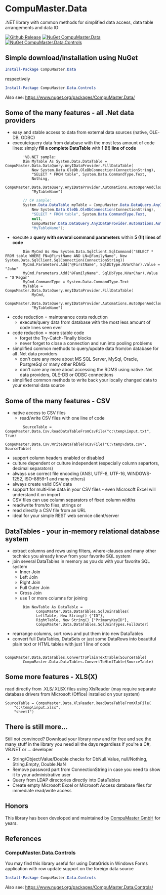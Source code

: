 # CompuMaster.Data
.NET library with common methods for simplified data access, data table arrangements and data IO

[![Github Release](https://img.shields.io/github/release/CompuMasterGmbH/CompuMaster.Data.svg?maxAge=2592000&label=GitHub%20Release)](https://github.com/CompuMasterGmbH/CompuMaster.Data/releases) 
[![NuGet CompuMaster.Data](https://img.shields.io/nuget/v/CompuMaster.Data.svg?maxAge=2592000&label=NuGet%20CM.Data)](https://www.nuget.org/packages/CompuMaster.Data/) 
[![NuGet CompuMaster.Data.Controls](https://img.shields.io/nuget/v/CompuMaster.Data.Controls.svg?maxAge=2592000&label=NuGet%20CM.Data.Controls)](https://www.nuget.org/packages/CompuMaster.Data.Controls) 

## Simple download/installation using NuGet
```powershell
Install-Package CompuMaster.Data
```
respectively
```powershell
Install-Package CompuMaster.Data.Controls
```
Also see: https://www.nuget.org/packages/CompuMaster.Data/

## Some of the many features - all .Net data providers
* easy and stable access to data from external data sources (native, OLE-DB, ODBC) 
* execute/query data from database with the most less amount of code lines: simply **fill a complete DataTable** with **1 (!!) line of code**
```vb.net
        'VB.NET sample:
        Dim MyTable As System.Data.DataTable = CompuMaster.Data.DataQuery.AnyIDataProvider.FillDataTable(
            New System.Data.OleDb.OleDbConnection(ConnectionString),
            "SELECT * FROM table", System.Data.CommandType.Text,
            Nothing,
            CompuMaster.Data.DataQuery.AnyIDataProvider.Automations.AutoOpenAndCloseAndDisposeConnection,
            "MyTableName")
```
```C#
        // C# sample: 
        System.Data.DataTable myTable = CompuMaster.Data.DataQuery.AnyIDataProvider.FillDataTable(
            New System.Data.OleDb.OleDbConnection(ConnectionString),
            "SELECT * FROM table", System.Data.CommandType.Text,
            null,
            CompuMaster.Data.DataQuery.AnyIDataProvider.Automations.AutoOpenAndCloseAndDisposeConnection,
            "MyTableName");
```
* execute a **query with several command parameters** within **5 (!!) lines of code**
```vb.net
        Dim MyCmd As New System.Data.SqlClient.SqlCommand("SELECT * FROM table WHERE FN=@FirstName AND LN=@FamilyName", New System.Data.SqlClient.SqlConnection(ConnectionString))
        MyCmd.Parameters.Add("@FirstName", SqlDbType.NVarChar).Value = "John"
        MyCmd.Parameters.Add("@FamilyName", SqlDbType.NVarChar).Value = "O'Regan"
        MyCmd.CommandType = System.Data.CommandType.Text
        MyTable = CompuMaster.Data.DataQuery.AnyIDataProvider.FillDataTable(
            MyCmd,
            CompuMaster.Data.DataQuery.AnyIDataProvider.Automations.AutoOpenAndCloseAndDisposeConnection,
            "MyTableName")
```
* code reduction = maintenance costs reduction
  * execute/query data from database with the most less amount of code lines seen ever
* code reduction = more stable code
  * forget the Try-Catch-Finally blocks
  * never forget to close a connection and run into pooling problems
* simplified common methods to query/update data from/on database for all .Net data providers
  * don't care any more about MS SQL Server, MySql, Oracle, PostgreSql or many other RDMS
  * don't care any more about accessing the RDMS using native .Net data providers, OLE-DB or ODBC connections
* simplified common methods to write back your locally changed data to your external data source

## Some of the many features - CSV
* native access to CSV files
  * read/write CSV files with one line of code
```vb.net
        SourceTable = CompuMaster.Data.Csv.ReadDataTableFromCsvFile("c:\temp\input.txt", True)
        CompuMaster.Data.Csv.WriteDataTableToCsvFile("C:\temp\data.csv", SourceTable)
```
  * support column headers enabled or disabled
  * culture dependent or culture independent (especially column separtors, decimal separators)
  * always use correct file encoding (ANSI, UTF-8, UTF-16, WINDOWS-1252, ISO-8859-1 and many others)
  * always create valid CSV data
  * support for multi-line data in your CSV files - even Microsoft Excel will understand it on import
* CSV files can use column separators of fixed column widths
* read/write from/to files, strings or 
* read directly a CSV file from an URL
* ideal for your simple REST web service client/server

## DataTables - your in-memory relational database system
* extract columns and rows using filters, where-clauses and many other technics you already know from your favorite SQL system
* join several DataTables in memory as you do with your favorite SQL system
  * Inner Join
  * Left Join
  * Right Join
  * Full Outer Join
  * Cross Join
  * use 1 or more columns for joining
```vb.net
        Dim NewTable As DataTable = _
              CompuMaster.Data.DataTables.SqlJoinTables( 
              LeftTable, New String() {"ID"}, 
              RightTable, New String() {"PrimaryKeyID"}, 
              CompuMaster.Data.DataTables.SqlJoinTypes.FullOuter)
```          
* rearrange columns, sort rows and put them into new DataTables
* convert full DataTables, DataSets or just some DataRows into beautiful plain text or HTML tables with just 1 line of code
```vb.net
        CompuMaster.Data.DataTables.ConvertToPlainTextTable(SourceTable)
        CompuMaster.Data.DataTables.ConvertToHtmlTable(SourceTable)
```

## Some more features - XLS(X)
read directly from .XLS/.XLSX files using XlsReader (may require separate database drivers from Microsoft (Office) installed on your system)
```vb.net
SourceTable = CompuMaster.Data.XlsReader.ReadDataTableFromXlsFile( 
    "c:\temp\input.xlsx", 
    "sheet1")
```

## There is still more...
Still not convinced? Download your library now and for free and see the many stuff in the library you need all the days regardless if you're a C#, VB.NET or ... developer

* String/Object/Value/Double checks for DbNull.Value, null/Nothing, String.Empty, Double.NaN
* Remove password part from ConnectionString in case you need to show it to your administrative user
* Query from LDAP directories directly into DataTables
* Create empty Microsoft Excel or Microsoft Access database files for immediate read/write access

## Honors
This library has been developed and maintained by [CompuMaster GmbH](http://www.compumaster.de/) for years.

## References

### CompuMaster.Data.Controls
You may find this library useful for using DataGrids in Windows Forms application with row update support on the foreign data source

```powershell
Install-Package CompuMaster.Data.Controls
```

Also see: https://www.nuget.org/packages/CompuMaster.Data.Controls/
